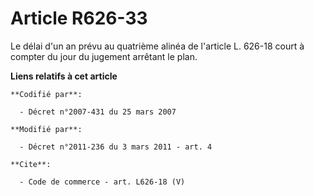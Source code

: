 # Article R626-33

Le délai d'un an prévu au quatrième alinéa de l'article L. 626-18 court à compter du jour du jugement arrêtant le plan.

**Liens relatifs à cet article**

	**Codifié par**:

	  - Décret n°2007-431 du 25 mars 2007

	**Modifié par**:

	  - Décret n°2011-236 du 3 mars 2011 - art. 4

	**Cite**:

	  - Code de commerce - art. L626-18 (V)
